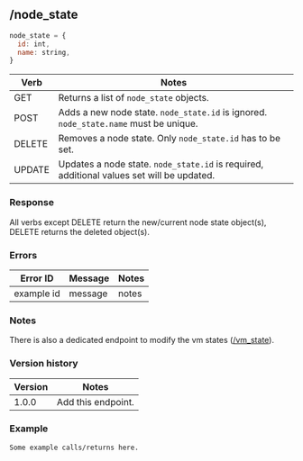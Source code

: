 ## /node_state

```javascript
node_state = {
  id: int,
  name: string,
}
```

| Verb | Notes |
|------|-------|
| GET  | Returns a list of `node_state` objects. |
| POST | Adds a new node state. `node_state.id` is ignored. `node_state.name` must be unique. |
| DELETE | Removes a node state. Only `node_state.id` has to be set. |
| UPDATE | Updates a node state. `node_state.id` is required, additional values set will be updated. |

### Response

All verbs except DELETE return the new/current node state object(s), DELETE returns the deleted object(s).

### Errors

| Error ID | Message | Notes |
|----------|---------|-------|
| example id | message  | notes |

### Notes

There is also a dedicated endpoint to modify the vm states ([/vm_state](vm_state.md)).

### Version history

| Version | Notes |
|---------|-------|
| 1.0.0 | Add this endpoint. |

### Example

```
Some example calls/returns here.
```

